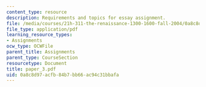 ```yaml
---
content_type: resource
description: Requirements and topics for essay assignment.
file: /media/courses/21h-311-the-renaissance-1300-1600-fall-2004/0a8c8d97acfb84b7bb66ac94c31bbafa_paper_3.pdf
file_type: application/pdf
learning_resource_types:
- Assignments
ocw_type: OCWFile
parent_title: Assignments
parent_type: CourseSection
resourcetype: Document
title: paper_3.pdf
uid: 0a8c8d97-acfb-84b7-bb66-ac94c31bbafa
---
```

